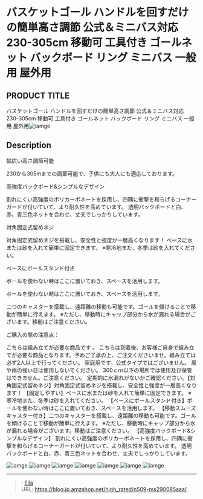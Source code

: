 # バスケットゴール ハンドルを回すだけの簡単高さ調節 公式＆ミニバス対応 230-305cm 移動可 工具付き ゴールネット バックボード リング ミニバス 一般用 屋外用


## PRODUCT TITLE 

バスケットゴール ハンドルを回すだけの簡単高さ調節 公式＆ミニバス対応 230-305cm 移動可 工具付き ゴールネット バックボード リング ミニバス 一般用 屋外用![iamge](https://b2bfiles1.gigab2b.cn/image/wkseller/305/20220413_e1dbcfc83d3df8bb868728c246ece193.jpg)

## Description

幅広い高さ調節可能

230から305mまでの調節可能で、子供にも大人にも適応しております。








高強度バックボード&amp;シンプルなデザイン

割れにくい高強度のポリカーボネートを採用し、四隅に衝撃を和らげるコーナーガードが付いていて、より耐久性を高めています。 透明バックボードと白、赤、青三色ネットを合わせ、丈夫でしっかりしています。


























対角固定式留めネジ

対角固定式留めネジを搭載し、安全性と強度が一層高くなります！
ベースに水または砂を入れて簡単に固定できます。 ※寒冷地また、冬季は砂を入れてください。









ベースにボールスタンド付き

ボールを使わない時はここに置いておき、スペースを活用します。









ボールを使わない時はここに置いておき、スペースを活用します。



二つのキャスターを搭載し、遠距離の移動も可能です。ゴールを傾けることで移動が簡単に行えます。 ※ただし、移動時にキャップ部分から水が漏れる場合がございます。移動はご注意ください。







ご購入の際の注意点：

こちらは組み立てが必要な商品です 。
こちらは到着後、お客様ご自身で組み立てが必要な商品となります。予めご了承の上、ご注文くださいませ。組み立ては必ず2人以上で行ってください。
家庭用です。公式タイプではございません。
風や雨の強い日は使用しないでください。
300ｃｍ以下の場所では使用及び保管はできません。ご注意ください。
定期的に水漏れがないかご確認ください。【対角固定式留めネジ】対角固定式留めネジを搭載し、安全性と強度が一層高くなります！
【固定しやすい】ベースに水または砂を入れて簡単に固定できます。 ※寒冷地また、冬季は砂を入れてください。
【ベースにボールスタンド付き】ボールを使わない時はここに置いておき、スペースを活用します。
【移動スムーズキャスター付き】二つのキャスターを搭載し、遠距離の移動も可能です。ゴールを傾けることで移動が簡単に行えます。 ※ただし、移動時にキャップ部分から水が漏れる場合がございます。移動はご注意ください。
【高強度バックボード&amp;シンプルなデザイン】 割れにくい高強度のポリカーボネートを採用し、四隅に衝撃を和らげるコーナーガードが付いていて、より耐久性を高めています。 透明バックボードと白、赤、青三色ネットを合わせ、丈夫でしっかりしています。





![iamge](https://b2bfiles1.gigab2b.cn/image/wkseller/305/20220413_4fd8b297cf53b63ce4f4f1860c316705.jpg)
![iamge](https://b2bfiles1.gigab2b.cn/image/wkseller/305/20220413_d87000235bb8ecc88d846afdfd8661fc.jpg)
![iamge](https://b2bfiles1.gigab2b.cn/image/wkseller/305/20220413_77e16412359904edb21616e9cbc35ca7.jpg)
![iamge](https://b2bfiles1.gigab2b.cn/image/wkseller/305/20220413_d3fadb0c85a5ffc6cd47515e9f86f2ef.jpg)
![iamge](https://b2bfiles1.gigab2b.cn/image/wkseller/305/20220413_84f1619ac256af6b1407e45285edcf74.jpg)
![iamge](https://b2bfiles1.gigab2b.cn/image/wkseller/305/20220413_2fe367fa25d8b51520dc0e87d53e7094.jpg)
![iamge](https://b2bfiles1.gigab2b.cn/image/wkseller/305/20220413_027a44673e4683c4c3248e0ab3f7069e.jpg)


---

> : [Ella](https://blog.jp.amzshop.net/)  
> URL: https://blog.jp.amzshop.net/high_rated/n509-ms290085aaa/  

